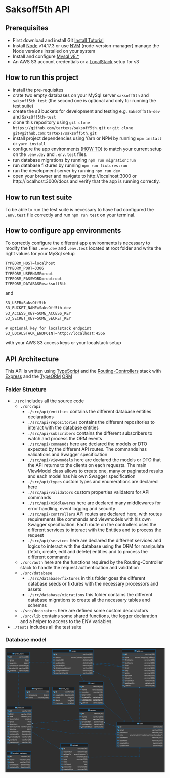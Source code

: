 # Saksoff5th API

## Prerequisites

* First download and install Git [Install Tutorial](https://www.atlassian.com/git/tutorials/install-git)
* Install [Node](https://nodejs.org/en/download/) v14.17.3 or use [NVM](https://github.com/nvm-sh/nvm) (node-version-manager) manage the Node versions installed on your system
* Install and configure [Mysql v8.*](https://www.mysql.com/downloads/)
* An AWS S3 account credentials or a [LocalStack](https://localstack.cloud/) setup for s3

## How to run this project

* install the pre-requisites
* crate two empty databases on your MySql server `saksoff5th` and `saksoff5th_test` (the second one is optional and only for running the test suite)
* create the s3 buckets for development and testing e.g. `SaksOff5th-dev` and `SaksOff5th-test`
* clone this repository using `git clone https://github.com/tartexs/saksoff5th.git` or `git clone git@github.com:tartexs/saksoff5th.git`
* install project dependencies using Yarn or NPM by running `npm install` or `yarn install`
* configure the app environments ([HOW TO](#how-to-configure-app-environments)) to match your current setup on the `.env.dev` and `.env.test` files.
* run database migrations by running `npm run migration:run`
* run database fixtures by running `npm run fixtures:run`
* run the development server by running `npm run dev`
* open your browser and navigate to http://localhost:3000 or http://localhost:3000/docs and verify that the app is running correctly.

## How to run test suite

To be able to run the test suite is necessary to have had configured the `.env.test` file correctly and run `npm run test` on your terminal.

## How to configure app environments

To correctly configure the different app environments is necessary to modify the files `.env.dev` and `.env.test` located at root folder and write the right values for your MySql setup

```
TYPEORM_HOST=localhost
TYPEORM_PORT=3306
TYPEORM_USERNAME=root
TYPEORM_PASSWORD=rootroot
TYPEORM_DATABASE=saksoff5th
```

and

```
S3_USER=SaksOff5th
S3_BUCKET_NAME=SaksOff5th-dev
S3_ACCESS_KEY=SOME_ACCESS_KEY
S3_SECRET_KEY=SOME_SECRET_KEY

# optional key for localstack endpoint
S3_LOCALSTACK_ENDPOINT=http://localhost:4566
```

with your AWS S3 access keys or your localstack setup


## API Architecture

This API is written using [TypeScript](https://www.typescriptlang.org/) and the [Routing-Controllers](https://github.com/typestack/routing-controllers) stack with [Express](https://expressjs.com/) and the [TypeORM](https://typeorm.io/) [ORM](https://en.wikipedia.org/wiki/Object%E2%80%93relational_mapping)

### Folder Structure

* `./src` includes all the source code
  * `./src/api`
    * `./src/api/entities` contains the different database entities declarations
    * `./src/api/repositories` contains the different repositories to interact with the database entities
    * `./src/api/subscribers` contains the different subscribers to watch and process the ORM events
    * `./src/api/commands` here are declared the models or DTO expected by the different API routes. The commands has validations and Swagger specification
    * `./src/api/viewmodels` here are declared the models or DTO that the API returns to the clients on each requests. The main ViewModel class allows to create one, many or paginated results and each model has his own Swagger specification
    * `./src/api/types` custom types and enumerations are declared here
    * `./src/api/validators` custom properties validators for API commands
    * `./src/api/middlewares` here are declared many middlewares for error handling, event logging and security
    * `./src/api/controllers` API routes are declared here, with routes requirements like commands and viewmodels with his own Swagger specification. Each route on the controllers uses the different services to interact with the Entities and to process the request
    * `./src/api/services` here are declared the different services and logics to interact with the database using the ORM for manipulate (fetch, create, edit and delete) entities and to process the different commands
  * `./src/auth` here are the functions required by the Routing-Controller stack to handle the request authentication and validation
  * `./src/database`
    * `./src/database/fixtures` in this folder goes the different database seeds or fixtures with the necessary processors and assets
    * `./src/database/migrations` this folder contains the different database migrations to create all the necessary tables and schemas
  * `./src/decorators` here are defined some custom decoractors
  * `./src/lib` contains some shared functions, the logger declaration and a helper to access to the ENV variables.
* `./tests` includes all the test suite

### Database model

![Alt text](assets/diagram-types.png?raw=true "Title")
